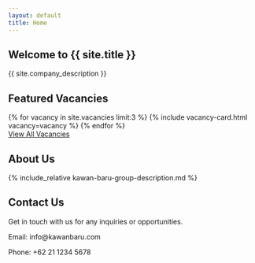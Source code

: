 ```yaml
---
layout: default
title: Home
---
```


<section class="hero">
    <div class="container">
        <h1>Welcome to {{ site.title }}</h1>
        <p>{{ site.company_description }}</p>
    </div>
</section>

<section class="featured-vacancies">
    <div class="container">
        <h2>Featured Vacancies</h2>
        <div class="vacancy-list">
            {% for vacancy in site.vacancies limit:3 %}
                {% include vacancy-card.html vacancy=vacancy %}
            {% endfor %}
        </div>
        <a href="{{ "/vacancies" | relative_url }}" class="btn">View All Vacancies</a>
    </div>
</section>

<section id="about" class="about-us">
    <div class="container">
        <h2>About Us</h2>
        {% include_relative kawan-baru-group-description.md %}
    </div>
</section>

<section id="contact" class="contact">
    <div class="container">
        <h2>Contact Us</h2>
        <p>Get in touch with us for any inquiries or opportunities.</p>
        <p>Email: info@kawanbaru.com</p>
        <p>Phone: +62 21 1234 5678</p>
    </div>
</section>